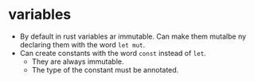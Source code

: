 # variables

- By default in rust variables ar immutable. Can make them mutalbe ny declaring them with the word `let mut`.
- Can create constants with the word `const` instead of `let`. 
    - They are always immutable.
    - The type of the constant must be annotated. 
